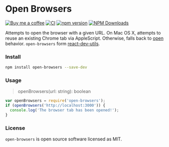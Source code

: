 Open Browsers
===

[![Buy me a coffee](https://img.shields.io/badge/Buy%20me%20a%20coffee-048754?logo=buymeacoffee)](https://jaywcjlove.github.io/#/sponsor)
[![CI](https://github.com/react-doc/open-browsers/actions/workflows/ci.yml/badge.svg)](https://github.com/react-doc/open-browsers/actions/workflows/ci.yml)
[![npm version](https://img.shields.io/npm/v/open-browsers.svg)](https://www.npmjs.com/package/open-browsers)
[![NPM Downloads](https://img.shields.io/npm/dm/open-browsers.svg?style=flat&label=)](https://www.npmjs.com/package/open-browsers)

Attempts to open the browser with a given URL.
On Mac OS X, attempts to reuse an existing Chrome tab via AppleScript.
Otherwise, falls back to [open](https://github.com/sindresorhus/open) behavior. `open-browsers` form [react-dev-utils](https://github.com/facebook/create-react-app/blob/b8ff97be72c02128c0917437d98e1b672a25ceb4/packages/react-dev-utils/openBrowser.js).

### Install

```bash
npm install open-browsers --save-dev
```

### Usage

> openBrowsers(url: string): boolean 

```js
var openBrowsers = require('open-browsers');
if (openBrowsers('http://localhost:3000')) {
  console.log('The browser tab has been opened!');
}
```

### License

`open-browsers` is open source software licensed as MIT.